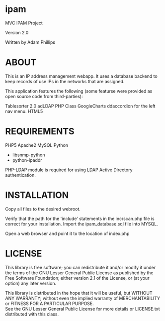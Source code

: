 ipam
====

MVC IPAM Project

Version 2.0

Written by Adam Phillips

ABOUT
=====

This is an IP address management webapp. It uses a database backend to 
keep records of use IPs in the networks that are assigned.

This application features the following (some featurse were provided as open source code from third-parties):

Tablesorter 2.0
adLDAP PHP Class
GoogleCharts
ddaccordion for the left nav menu.
HTML5 

REQUIREMENTS
============

PHP5
Apache2
MySQL
Python
  - libsnmp-python
  - python-ipaddr

PHP-LDAP module is required for using LDAP Active Directory authentication.

INSTALLATION
============
Copy all files to the desired webroot.

Verify that the path for the 'include' statements in the inc/scan.php file is correct for your installation.
Import the ipam_database.sql file into MYSQL.

Open a web browser and point it to the location of index.php



LICENSE
=======

This library is free software; you can redistribute it and/or modify it under the terms of the 
GNU Lesser General Public License as published by the Free Software Foundation; either
version 2.1 of the License, or (at your option) any later version.

This library is distributed in the hope that it will be useful, but WITHOUT ANY WARRANTY; 
without even the implied warranty of MERCHANTABILITY or FITNESS FOR A PARTICULAR PURPOSE.  
See the GNU Lesser General Public License for more details or LICENSE.txt distributed with
this class.

